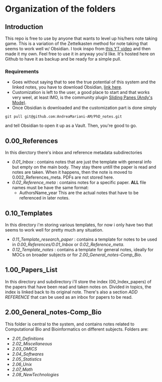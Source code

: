 # Organization of the folders

## Introduction
This repo is free to use by anyone that wants to level up his/hers note taking game. This is a variation of the Zettelkasten method for note taking that seems to work well w/ Obsidian. I took inspo from [this YT video](https://www.youtube.com/watch?v=4T0q2kQwc2o&t=88s) and then made it my own. Feel free to use it in anyway you'd like. It's hosted here on Github to have it as backup and be ready for a simple pull. 

### Requirements

- Goes without saying that to see the true potential of this system and the linked notes, you have to download Obsidian, [link here](https://obsidian.md/).
- Customization is left to the user, a good place to start and that works very weel, at least IMO, is the community plugin [Sliding Panes (Andy's Mode)](https://github.com/deathau/sliding-panes-obsidian).
- Once Obsidian is downloaded and the customization part is done simply

```
git pull git@github.com:AndreaMariani-AM/PhD_notes.git
```
 and tell Obsidian to open it up as a Vault. Then, you're good to go.
 
 
## 0.00_References
In this dierctory there's inbox and reference metadata subdirectories

- *0.01_Inbox* : contains notes that are just the template with general info but empty on the main body. They stay there untill the paper is read and notes are taken. When it happens, then the note is moved to 0.002_References_meta. PDFs are not stored here.
- *0.02_Reference_meta* : contains notes for a specific paper. **ALL** file names must be have the same format:
	- AuthorsName_year
	This are the actual notes that have to be referenced in later notes.

## 0.10_Templates
In this directory i'm storing various templates, for now i only have two that seems to work well for pretty much any situation.

- *0.11_Template_research_paper* : contains a template for notes to be used in *0.00_References/0.01_Inbox* or *0.02_Reference_meta*.
- *0.12_Template_notes* : contains a template for general notes, ideally for MOCs on broader subjects or for *2.00_General_notes-Comp_Bio*.

## 1.00_Papers_List
In this directory and subdirectory i'll store the index (00_Index_papers) of the papers that have been read and taken notes on. Divided in topics, the index is linked back to its original note. There's also a section *ADD REFERENCE* that can be used as an inbox for papers to be read.

## 2.00_General_notes-Comp_Bio
This folder is central to the system, and contains notes related to Computational Bio and Bioinformatics on different subjects. Folders are:   
- *2.01_Definitions*  
- *2.02_Miscellaneous*  
- *2.03_OMICS*  
- *2.04_Softwares*  
- *2.05_Statistics*  
- *2.06_Unix*  
- *2.07_Math*  
- *2.08_NewTechnologies*  


